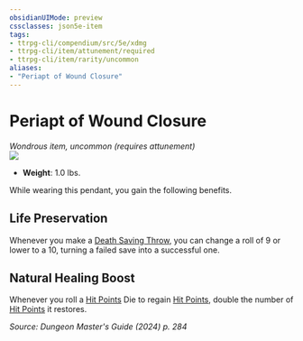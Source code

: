 ```yaml
---
obsidianUIMode: preview
cssclasses: json5e-item
tags:
- ttrpg-cli/compendium/src/5e/xdmg
- ttrpg-cli/item/attunement/required
- ttrpg-cli/item/rarity/uncommon
aliases: 
- "Periapt of Wound Closure"
---
```

# Periapt of Wound Closure
*Wondrous item, uncommon (requires attunement)*  
![](3-Mechanics/CLI/items/img/periapt-of-wound-closure.webp#right)

- **Weight**: 1.0 lbs.

While wearing this pendant, you gain the following benefits.

## Life Preservation

Whenever you make a [Death Saving Throw](3-Mechanics/CLI/rules/variant-rules/death-saving-throw-xphb.md), you can change a roll of 9 or lower to a 10, turning a failed save into a successful one.

## Natural Healing Boost

Whenever you roll a [Hit Points](3-Mechanics/CLI/rules/variant-rules/hit-points-xphb.md) Die to regain [Hit Points](3-Mechanics/CLI/rules/variant-rules/hit-points-xphb.md), double the number of [Hit Points](3-Mechanics/CLI/rules/variant-rules/hit-points-xphb.md) it restores.

*Source: Dungeon Master's Guide (2024) p. 284*